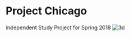 # Project Chicago
Independent Study Project for Spring 2018
![3d](https://user-images.githubusercontent.com/17460367/34324229-35603330-e830-11e7-9969-2b5a3718a524.png)
